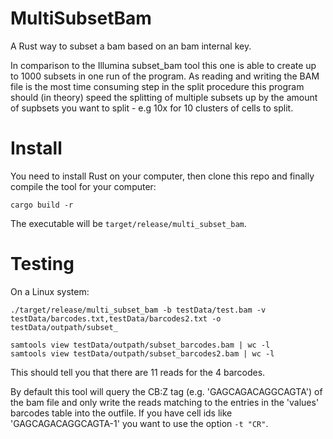 
# MultiSubsetBam

A Rust way to subset a bam based on an bam internal key.

In comparison to the Illumina subset_bam tool this one is able to create up to 1000 subsets in one run of the program.
As reading and writing the BAM file is the most time consuming step in the split procedure this program should (in theory) speed the splitting of multiple subsets up by the amount of supbsets you want to split - e.g 10x for 10 clusters of cells to split.


# Install

You need to install Rust on your computer, then clone this repo and
finally compile the tool for your computer:
```
cargo build -r
```

The executable will be ``target/release/multi_subset_bam``.

# Testing

On a Linux system:

```
./target/release/multi_subset_bam -b testData/test.bam -v testData/barcodes.txt,testData/barcodes2.txt -o testData/outpath/subset_

samtools view testData/outpath/subset_barcodes.bam | wc -l
samtools view testData/outpath/subset_barcodes2.bam | wc -l
```

This should tell you that there are 11 reads for the 4 barcodes.

By default this tool will query the CB:Z tag (e.g. 'GAGCAGACAGGCAGTA') of the bam file and only write the reads matching to the entries in the 'values' barcodes table into the outfile. If you have cell ids like 'GAGCAGACAGGCAGTA-1' you want to use the option ``-t "CR"``.



